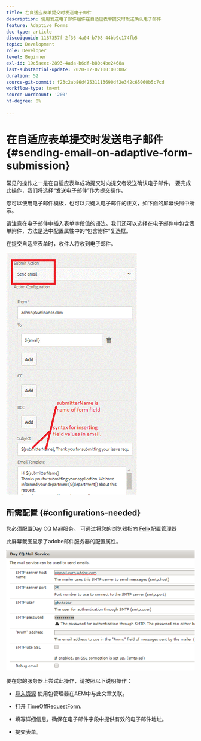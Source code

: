 ```yaml
---
title: 在自适应表单提交时发送电子邮件
description: 使用发送电子邮件组件在自适应表单提交时发送确认电子邮件
feature: Adaptive Forms
doc-type: article
discoiquuid: 1187357f-2f36-4a04-b708-44bb9c174fb5
topic: Development
role: Developer
level: Beginner
exl-id: 19c5aeec-2893-4ada-b6df-b80c4be2468a
last-substantial-update: 2020-07-07T00:00:00Z
duration: 52
source-git-commit: f23c2ab86d42531113690df2e342c65060b5c7cd
workflow-type: tm+mt
source-wordcount: '200'
ht-degree: 0%

---
```


# 在自适应表单提交时发送电子邮件 {#sending-email-on-adaptive-form-submission}

常见的操作之一是在自适应表单成功提交时向提交者发送确认电子邮件。 要完成此操作，我们将选择“发送电子邮件”作为提交操作。

您可以使用电子邮件模板，也可以只键入电子邮件的正文，如下面的屏幕快照中所示。

请注意在电子邮件中插入表单字段值的语法。我们还可以选择在电子邮件中包含表单附件，方法是选中配置属性中的“包含附件”复选框。

在提交自适应表单时，收件人将收到电子邮件。

![发送电子邮件](assets/sendemailaction.gif)

## 所需配置 {#configurations-needed}

您必须配置Day CQ Mail服务。 可通过将您的浏览器指向 [Felix配置管理器](http://localhost:4502/system/console/configMgr)

此屏幕截图显示了adobe邮件服务器的配置属性。

![邮件服务](assets/mailservice.png)

要在您的服务器上尝试此操作，请按照以下说明操作：

* [导入资源](assets/timeoffrequest.zip) 使用包管理器在AEM中与此文章关联。

* 打开 [TimeOffRequestForm](http://localhost:4502/content/dam/formsanddocuments/helpx/timeoffrequestform/jcr:content?wcmmode=disabled).

* 填写详细信息。确保在电子邮件字段中提供有效的电子邮件地址。

* 提交表单。

